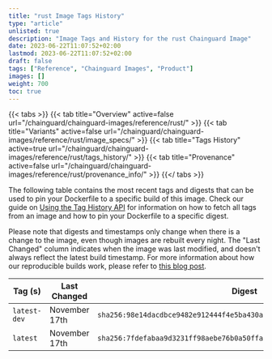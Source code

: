 ```yaml
---
title: "rust Image Tags History"
type: "article"
unlisted: true
description: "Image Tags and History for the rust Chainguard Image"
date: 2023-06-22T11:07:52+02:00
lastmod: 2023-06-22T11:07:52+02:00
draft: false
tags: ["Reference", "Chainguard Images", "Product"]
images: []
weight: 700
toc: true
---
```


{{< tabs >}}
{{< tab title="Overview" active=false url="/chainguard/chainguard-images/reference/rust/" >}}
{{< tab title="Variants" active=false url="/chainguard/chainguard-images/reference/rust/image_specs/" >}}
{{< tab title="Tags History" active=true url="/chainguard/chainguard-images/reference/rust/tags_history/" >}}
{{< tab title="Provenance" active=false url="/chainguard/chainguard-images/reference/rust/provenance_info/" >}}
{{</ tabs >}}

The following table contains the most recent tags and digests that can be used to pin your Dockerfile to a specific build of this image. Check our guide on [Using the Tag History API](/chainguard/chainguard-images/using-the-tag-history-api/) for information on how to fetch all tags from an image and how to pin your Dockerfile to a specific digest.

Please note that digests and timestamps only change when there is a change to the image, even though images are rebuilt every night. The "Last Changed" column indicates when the image was last modified, and doesn't always reflect the latest build timestamp. For more information about how our reproducible builds work, please refer to [this blog post](https://www.chainguard.dev/unchained/reproducing-chainguards-reproducible-image-builds).

| Tag (s)       | Last Changed  | Digest                                                                    |
|---------------|---------------|---------------------------------------------------------------------------|
|  `latest-dev` | November 17th | `sha256:98e14dacdbce9482e912444f4e5ba430a99768b5272c835b2c906ce729dc01d9` |
|  `latest`     | November 17th | `sha256:7fdefabaa9d3231ff98aebe76b0a50ffa33e68f9d8761188a80be0374c0e433b` |

